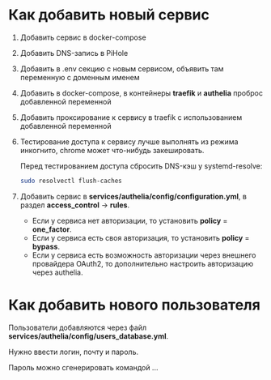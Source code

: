 # Как добавить новый сервис

1. Добавить сервис в docker-compose
2. Добавить DNS-запись в PiHole
3. Добавить в .env секцию с новым сервисом, объявить там переменную с доменным именем
4. Добавить в docker-compose, в контейнеры **traefik** и **authelia** проброс добавленной
   переменной
5. Добавить проксирование к сервису в traefik с использованием добавленной переменной
6. Тестирование доступа к сервису лучше выполнять из режима инкогнито, chrome может что-нибудь
   закешировать.

   Перед тестированием доступа сбросить DNS-кэш у systemd-resolve:

   ```bash
   sudo resolvectl flush-caches
   ```

7. Добавить сервис в **services/authelia/config/configuration.yml**, в раздел
   **access_control** -> **rules**.

   - Если у сервиса нет авторизации, то установить **policy** = **one_factor**.
   - Если у сервиса есть своя авторизация, то установить **policy** = **bypass**.
   - Если у сервиса есть возможность авторизации через внешнего провайдера OAuth2, то
     дополнительно настроить авторизацию через authelia.


# Как добавить нового пользователя

Пользователи добавляются через файл **services/authelia/config/users_database.yml**.

Нужно ввести логин, почту и пароль.

Пароль можно сгенерировать командой ...
